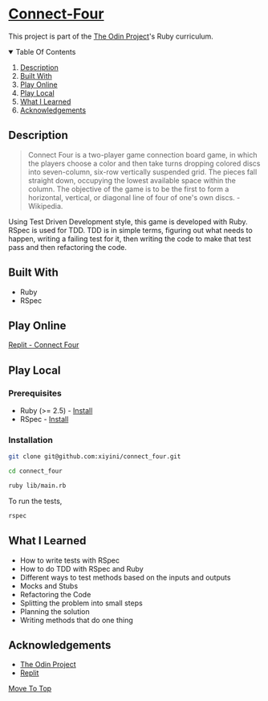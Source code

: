 # [Connect-Four](https://en.wikipedia.org/wiki/Connect_Four)
This project is part of the [The Odin Project](https://www.theodinproject.com)'s Ruby curriculum.

<details open="open">
  <summary>Table Of Contents</summary>
  <ol>
    <li>
      <a href="#description">Description</a>
    </li>
    <li>
      <a href="#built-with">Built With</a>
    </li>
     <li>
      <a href="#play-online">Play Online</a>
    </li>
    <li>
      <a href="#play-local">Play Local</a>
    </li>
     <li>
      <a href="#what-i-learned">What I Learned</a>
    </li>
     <li>
      <a href="#acknowledgements">Acknowledgements</a>
    </li>
  </ol>
</details>

## Description

>  Connect Four is a two-player game connection board game, in which the players choose a color and then take turns dropping colored discs into seven-column, six-row vertically suspended grid. The pieces fall straight down, occupying the lowest available space within the column. The objective of the game is to be the first to form a horizontal, vertical, or diagonal line of four of one's own discs. - Wikipedia.

Using Test Driven Development style, this game is developed with Ruby. RSpec is used for TDD. TDD is in simple terms, figuring out what needs to happen, writing a failing test for it, then writing the code to make that test pass and then refactoring the code.

## Built With
* Ruby
* RSpec

## Play Online

[Replit - Connect Four](https://replit.com/@xiyini/connectfour)

## Play Local

### Prerequisites

- Ruby (>= 2.5) - [Install](https://www.theodinproject.com/paths/full-stack-ruby-on-rails/courses/ruby-programming/lessons/installing-ruby-ruby-programming)
- RSpec - [Install](https://www.theodinproject.com/paths/full-stack-ruby-on-rails/courses/ruby-programming/lessons/introduction-to-rspec)

### Installation

```sh
git clone git@github.com:xiyini/connect_four.git
```

```sh
cd connect_four
```

```sh
ruby lib/main.rb
```
To run the tests,
```sh
rspec
```

## What I Learned

- How to write tests with RSpec 
- How to do TDD with RSpec and Ruby
- Different ways to test methods based on the inputs and outputs
- Mocks and Stubs
- Refactoring the Code
- Splitting the problem into small steps
- Planning the solution
- Writing methods that do one thing

## Acknowledgements

* [The Odin Project](https://theodinproject.com)
* [Replit](https://replit.com)

[Move To Top](#connect_four)

